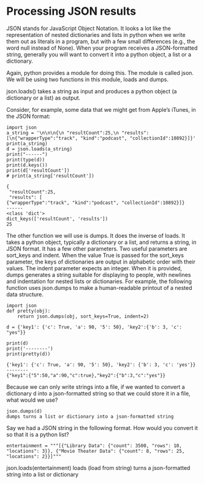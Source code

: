 # Processing JSON results

JSON stands for JavaScript Object Notation. It looks a lot like the representation of nested dictionaries and lists in python when we write them out as literals in a program, but with a few small differences (e.g., the word null instead of None). When your program receives a JSON-formatted string, generally you will want to convert it into a python object, a list or a dictionary.

Again, python provides a module for doing this. The module is called json. We will be using two functions in this module, loads and dumps.

json.loads() takes a string as input and produces a python object (a dictionary or a list) as output.

Consider, for example, some data that we might get from Apple’s iTunes, in the JSON format:
```
import json
a_string = '\n\n\n{\n "resultCount":25,\n "results": [\n{"wrapperType":"track", "kind":"podcast", "collectionId":10892}]}'
print(a_string)
d = json.loads(a_string)
print("------")
print(type(d))
print(d.keys())
print(d['resultCount'])
# print(a_string['resultCount'])

{
 "resultCount":25,
 "results": [
{"wrapperType":"track", "kind":"podcast", "collectionId":10892}]}
------
<class 'dict'>
dict_keys(['resultCount', 'results'])
25
```

The other function we will use is dumps. It does the inverse of loads. It takes a python object, typically a dictionary or a list, and returns a string, in JSON format. It has a few other parameters. Two useful parameters are sort_keys and indent. When the value True is passed for the sort_keys parameter, the keys of dictionaries are output in alphabetic order with their values. The indent parameter expects an integer. When it is provided, dumps generates a string suitable for displaying to people, with newlines and indentation for nested lists or dictionaries. For example, the following function uses json.dumps to make a human-readable printout of a nested data structure.

```
import json
def pretty(obj):
    return json.dumps(obj, sort_keys=True, indent=2)

d = {'key1': {'c': True, 'a': 90, '5': 50}, 'key2':{'b': 3, 'c': "yes"}}

print(d)
print('--------')
print(pretty(d))

{'key1': {'c': True, 'a': 90, '5': 50}, 'key2': {'b': 3, 'c': 'yes'}}
--------
{"key1":{"5":50,"a":90,"c":true},"key2":{"b":3,"c":"yes"}}
```

Because we can only write strings into a file, if we wanted to convert a dictionary d into a json-formatted string so that we could store it in a file, what would we use?

    json.dumps(d)
    dumps turns a list or dictionary into a json-formatted string
    
Say we had a JSON string in the following format. How would you convert it so that it is a python list?

    entertainment = """[{"Library Data": {"count": 3500, "rows": 10, "locations": 3}}, {"Movie Theater Data": {"count": 8, "rows": 25, "locations": 2}}]"""
    
json.loads(entertainment)
loads (load from string) turns a json-formatted string into a list or dictionary

